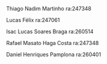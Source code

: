 Thiago Nadim Martinho ra:247348

Lucas Félix ra:247061

Isac Lucas Soares Braga ra:260514

Rafael Masato Haga Costa ra:247348

Daniel Henriques Pamplona ra:260401

